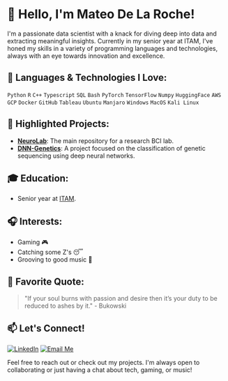 # 👋 Hello, I'm Mateo De La Roche!

I'm a passionate data scientist with a knack for diving deep into data and extracting meaningful insights. Currently in my senior year at ITAM, I've honed my skills in a variety of programming languages and technologies, always with an eye towards innovation and excellence.

## 🔭 Languages & Technologies I Love:

`Python` `R` `C++` `Typescript` `SQL` `Bash` `PyTorch` `TensorFlow` `Numpy` `HuggingFace` `AWS` `GCP` `Docker` `GitHub` `Tableau` `Ubuntu` `Manjaro` `Windows` `MacOS` `Kali Linux`

## 🌱 Highlighted Projects:

- **[NeuroLab](https://github.com/Xteom/NeuroLab)**: The main repository for a research BCI lab.
- **[DNN-Genetics](https://github.com/Xteom/DNN-Genetics)**: A project focused on the classification of genetic sequencing using deep neural networks.

## 🎓 Education:

- Senior year at [ITAM](https://www.itam.mx/en).

## 🎧 Interests:

- Gaming 🎮
- Catching some Z's 😴
- Grooving to good music 🎵

## 📝 Favorite Quote:

> "If your soul burns with passion and desire then it’s your duty to be reduced to ashes by it." - Bukowski

## 📫 Let's Connect!

[![LinkedIn](https://img.shields.io/badge/-LinkedIn-black.svg?style=flat-square&logo=linkedin&colorB=555)](https://www.linkedin.com/in/mateo-de-la-roche)
[![Email Me](https://img.shields.io/badge/-Email%20Me-blue?style=flat-square&logo=gmail&colorB=555)](mailto:mateodelaroche@gmail.com)

Feel free to reach out or check out my projects. I'm always open to collaborating or just having a chat about tech, gaming, or music!
